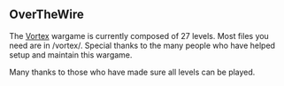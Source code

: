 ## OverTheWire

The [Vortex](http://overthewire.org/wargames/vortex/) wargame is currently composed of 27 levels. Most files you need are in /vortex/. Special thanks to the many people who have helped setup and maintain this wargame.

Many thanks to those who have made sure all levels can be played.

